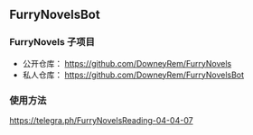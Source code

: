 ## FurryNovelsBot
### FurryNovels 子项目
- 公开仓库： https://github.com/DowneyRem/FurryNovels
- 私人仓库： https://github.com/DowneyRem/FurryNovelsBot

### 使用方法
https://telegra.ph/FurryNovelsReading-04-04-07